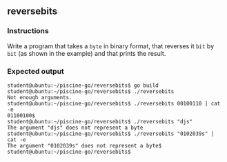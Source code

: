 ## reversebits

### Instructions

Write a program that takes a `byte` in binary format, that reverses it `bit` by `bit` (as shown in the
example) and that prints the result.

### Expected output

```console
student@ubuntu:~/piscine-go/reversebits$ go build
student@ubuntu:~/piscine-go/reversebits$ ./reversebits
Not enough arguments.
student@ubuntu:~/piscine-go/reversebits$ ./reversebits 00100110 | cat -e
01100100$
student@ubuntu:~/piscine-go/reversebits$ ./reversebits "djs"
The argument "djs" does not represent a byte
student@ubuntu:~/piscine-go/reversebits$ ./reversebits "0102039s" | cat -e
The argument "0102039s" does not represent a byte$
student@ubuntu:~/piscine-go/reversebits$
```
